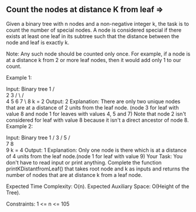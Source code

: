 Count the nodes at distance K from leaf =>
---------------------------------------



Given a binary tree with n nodes and a non-negative integer k, the task is to count the number of special nodes.
A node is considered special if there exists at least one leaf in its subtree such that the distance between the node and leaf is exactly k.

Note: Any such node should be counted only once. For example, if a node is at a distance k from 2 or more leaf nodes, then it would add only 1 to our count.

Example 1:

Input:
Binary tree
        1
      /   \
     2     3
   /  \   /  \
  4   5  6    7
          \ 
          8
k = 2
Output: 
2
Explanation: 
There are only two unique nodes that are at a distance of 2 units from the leaf node. (node 3 for leaf with value 8 and node 1 for leaves with values 4, 5 and 7) Note that node 2 isn't considered for leaf with value 8 because it isn't a direct ancestor of node 8.
Example 2:

Input:
Binary tree
          1
         /
        3
       /
      5
    /  \
   7    8
         \
          9
k = 4
Output: 
1
Explanation: 
Only one node is there which is at a distance of 4 units from the leaf node.(node 1 for leaf with value 9) 
Your Task:
You don't have to read input or print anything. Complete the function printKDistantfromLeaf() that takes root node and k as inputs and returns the number of nodes that are at distance k from a leaf node. 

Expected Time Complexity: O(n).
Expected Auxiliary Space: O(Height of the Tree).

Constraints:
1 <= n <= 105

